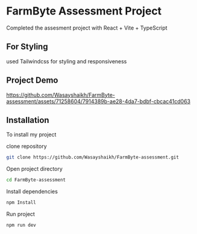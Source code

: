 # FarmByte Assessment Project

Completed the assesment project with React + Vite + TypeScript


## For Styling
used Tailwindcss for styling and responsiveness

## Project Demo

https://github.com/Wasayshaikh/FarmByte-assessment/assets/71258604/7914389b-ae28-4da7-bdbf-cbcac41cd063


## Installation
To install my project 

clone repository

```bash
git clone https://github.com/Wasayshaikh/FarmByte-assessment.git

```
Open project directory

```bash
cd FarmByte-assessment

```

Install dependencies

```bash
npm Install

```
Run project

```bash
npm run dev

```


